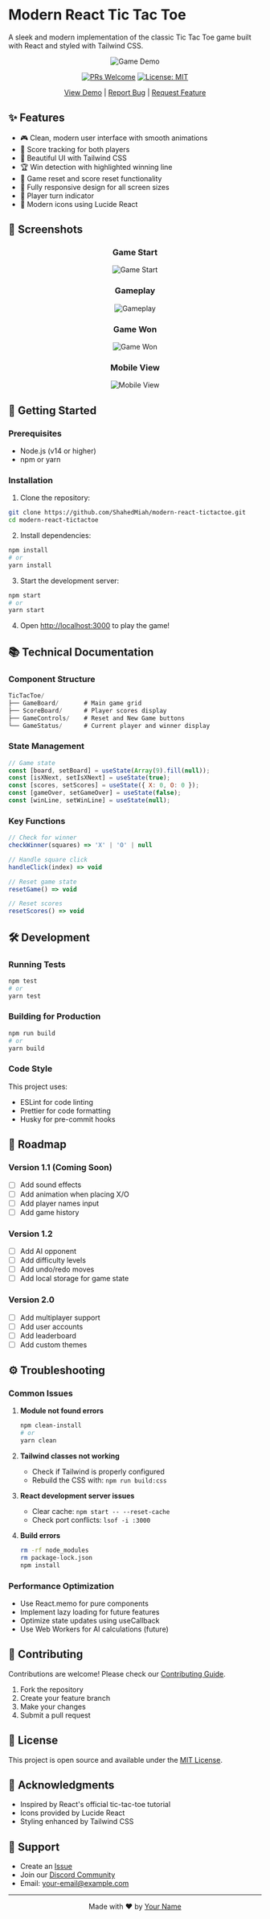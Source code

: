 # Modern React Tic Tac Toe

A sleek and modern implementation of the classic Tic Tac Toe game built with React and styled with Tailwind CSS.

<div align="center">

![Game Demo](https://raw.githubusercontent.com/ShahedMiah/modern-react-tictactoe/main/docs/images/game-demo.gif)

[![PRs Welcome](https://img.shields.io/badge/PRs-welcome-brightgreen.svg)](docs/CONTRIBUTING.md)
[![License: MIT](https://img.shields.io/badge/License-MIT-yellow.svg)](LICENSE)

[View Demo](https://modern-react-tictactoe.vercel.app) | [Report Bug](https://github.com/ShahedMiah/modern-react-tictactoe/issues) | [Request Feature](https://github.com/ShahedMiah/modern-react-tictactoe/issues)

</div>

## ✨ Features

- 🎮 Clean, modern user interface with smooth animations
- 🎯 Score tracking for both players
- 🎨 Beautiful UI with Tailwind CSS
- 🏆 Win detection with highlighted winning line
- 🔄 Game reset and score reset functionality
- 📱 Fully responsive design for all screen sizes
- 🎲 Player turn indicator
- 🎵 Modern icons using Lucide React

## 📸 Screenshots

<div align="center">

### Game Start
![Game Start](https://raw.githubusercontent.com/ShahedMiah/modern-react-tictactoe/main/docs/images/game-start.png)

### Gameplay
![Gameplay](https://raw.githubusercontent.com/ShahedMiah/modern-react-tictactoe/main/docs/images/gameplay.png)

### Game Won
![Game Won](https://raw.githubusercontent.com/ShahedMiah/modern-react-tictactoe/main/docs/images/game-won.png)

### Mobile View
![Mobile View](https://raw.githubusercontent.com/ShahedMiah/modern-react-tictactoe/main/docs/images/mobile-view.png)

</div>

## 🚀 Getting Started

### Prerequisites

- Node.js (v14 or higher)
- npm or yarn

### Installation

1. Clone the repository:
```bash
git clone https://github.com/ShahedMiah/modern-react-tictactoe.git
cd modern-react-tictactoe
```

2. Install dependencies:
```bash
npm install
# or
yarn install
```

3. Start the development server:
```bash
npm start
# or
yarn start
```

4. Open [http://localhost:3000](http://localhost:3000) to play the game!

## 📚 Technical Documentation

### Component Structure

```jsx
TicTacToe/
├── GameBoard/       # Main game grid
├── ScoreBoard/      # Player scores display
├── GameControls/    # Reset and New Game buttons
└── GameStatus/      # Current player and winner display
```

### State Management

```javascript
// Game state
const [board, setBoard] = useState(Array(9).fill(null));
const [isXNext, setIsXNext] = useState(true);
const [scores, setScores] = useState({ X: 0, O: 0 });
const [gameOver, setGameOver] = useState(false);
const [winLine, setWinLine] = useState(null);
```

### Key Functions

```javascript
// Check for winner
checkWinner(squares) => 'X' | 'O' | null

// Handle square click
handleClick(index) => void

// Reset game state
resetGame() => void

// Reset scores
resetScores() => void
```

## 🛠 Development

### Running Tests

```bash
npm test
# or
yarn test
```

### Building for Production

```bash
npm run build
# or
yarn build
```

### Code Style

This project uses:
- ESLint for code linting
- Prettier for code formatting
- Husky for pre-commit hooks

## 📌 Roadmap

### Version 1.1 (Coming Soon)
- [ ] Add sound effects
- [ ] Add animation when placing X/O
- [ ] Add player names input
- [ ] Add game history

### Version 1.2
- [ ] Add AI opponent
- [ ] Add difficulty levels
- [ ] Add undo/redo moves
- [ ] Add local storage for game state

### Version 2.0
- [ ] Add multiplayer support
- [ ] Add user accounts
- [ ] Add leaderboard
- [ ] Add custom themes

## ⚙️ Troubleshooting

### Common Issues

1. **Module not found errors**
   ```bash
   npm clean-install
   # or
   yarn clean
   ```

2. **Tailwind classes not working**
   - Check if Tailwind is properly configured
   - Rebuild the CSS with: `npm run build:css`

3. **React development server issues**
   - Clear cache: `npm start -- --reset-cache`
   - Check port conflicts: `lsof -i :3000`

4. **Build errors**
   ```bash
   rm -rf node_modules
   rm package-lock.json
   npm install
   ```

### Performance Optimization

- Use React.memo for pure components
- Implement lazy loading for future features
- Optimize state updates using useCallback
- Use Web Workers for AI calculations (future)

## 🤝 Contributing

Contributions are welcome! Please check our [Contributing Guide](docs/CONTRIBUTING.md).

1. Fork the repository
2. Create your feature branch
3. Make your changes
4. Submit a pull request

## 📝 License

This project is open source and available under the [MIT License](LICENSE).

## 🙏 Acknowledgments

- Inspired by React's official tic-tac-toe tutorial
- Icons provided by Lucide React
- Styling enhanced by Tailwind CSS

## 💬 Support

- Create an [Issue](https://github.com/ShahedMiah/modern-react-tictactoe/issues)
- Join our [Discord Community](https://discord.gg/your-server)
- Email: your-email@example.com

---

<div align="center">

Made with ❤️ by [Your Name](https://github.com/ShahedMiah)

</div>